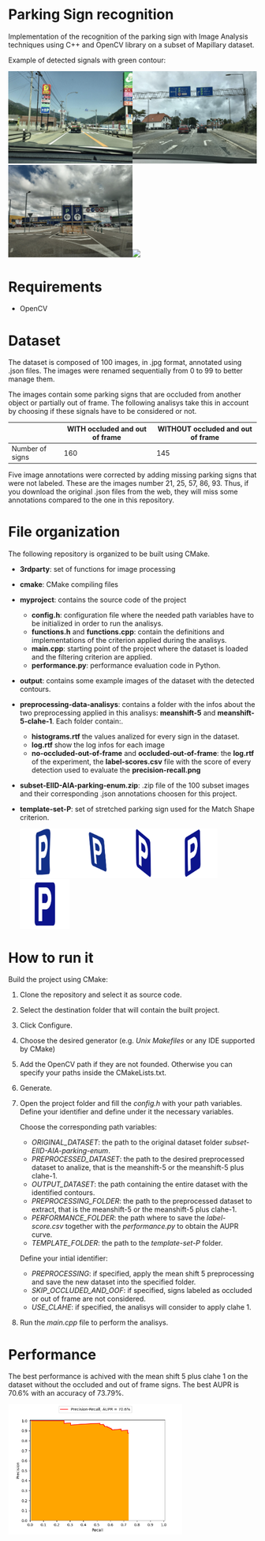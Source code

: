 # Parking Sign recognition
Implementation of the recognition of the parking sign with Image Analysis techniques using C++ and OpenCV library on a subset of Mapillary dataset.

Example of detected signals with green contour:

<img src="./output/04.png" width="50%"><img src="./output/10.png" width="50%"> <br>
<img src="./output/89.png" width="50%"><img src="./output/92.png" width="50%"> <br>

# Requirements
- OpenCV

# Dataset
The dataset is composed of 100 images, in .jpg format, annotated using .json files. The images were renamed sequentially from 0 to 99 to better manage them.

The images contain some parking signs that are occluded from another object or partially out of frame. The following analisys take this in account by choosing if these signals have to be considered or not.

|                 | WITH occluded and out of frame | WITHOUT occluded and out of frame |
|-----------------|--------------------------------|-----------------------------------|
| Number of signs |             160                |                145                |

Five image annotations were corrected by adding missing parking signs that were not labeled. These are the images number 21, 25, 57, 86, 93. Thus, if you download the original .json files from the web, they will miss some annotations compared to the one in this repository.

# File organization
The following repository is organized to be built using CMake.

- **3rdparty**: set of functions for image processing
- **cmake**: CMake compiling files
- **myproject**: contains the source code of the project
    - **config.h**: configuration file where the needed path variables have to be initialized in order to run the analisys.
    - **functions.h** and **functions.cpp**: contain the definitions and implementations of the criterion applied during the analisys.
    - **main.cpp**: starting point of the project where the dataset is loaded and the filtering criterion are applied.
    - **performance.py**: performance evaluation code in Python.
- **output**: contains some example images of the dataset with the detected contours.
- **preprocessing-data-analisys**: contains a folder with the infos about the two preprocessing applied in this analisys: **meanshift-5** and **meanshift-5-clahe-1**. Each folder contain:.
    - **histograms.rtf** the values analized for every sign in the dataset.
    - **log.rtf** show the log infos for each image
    - **no-occluded-out-of-frame** and **occluded-out-of-frame**: the **log.rtf** of the experiment, the **label-scores.csv** file with the score of every detection used to evaluate the **precision-recall.png**
- **subset-EIID-AIA-parking-enum.zip**: .zip file of the 100 subset images and their corresponding .json annotations choosen for this project.
- **template-set-P**: set of stretched parking sign used for the Match Shape criterion.

    <img src="./template-set-P/P-45.png" width="100" height="100"><img src="./template-set-P/P-7.png" width="100" height="100"><img src="./template-set-P/P-left.png" width="100" height="100"><img src="./template-set-P/P-right.png" width="100" height="100"><img src="./template-set-P/P-stretch.png" width="100" height="100"> <br>

# How to run it
Build the project using CMake:
1. Clone the repository and select it as source code.
2. Select the destination folder that will contain the built project.
3. Click Configure.
4. Choose the desired generator (e.g. *Unix Makefiles* or any IDE supported by CMake)
5. Add the OpenCV path if they are not founded. Otherwise you can specify your paths inside the CMakeLists.txt.
6. Generate.
7. Open the project folder and fill the *config.h* with your path variables. Define your identifier and define under it the necessary variables.

    Choose the corresponding path variables:

    - *ORIGINAL_DATASET*: the path to the original dataset folder *subset-EIID-AIA-parking-enum*.
    - *PREPROCESSED_DATASET*: the path to the desired preprocessed dataset to analize, that is the meanshift-5 or the meanshift-5 plus clahe-1.
    - *OUTPUT_DATASET*: the path containing the entire dataset with the identified contours.
    - *PREPROCESSING_FOLDER*: the path to the preprocessed dataset to extract, that is the meanshift-5 or the meanshift-5 plus clahe-1.
    - *PERFORMANCE_FOLDER*: the path where to save the *label-score.csv* together with the *performance.py* to obtain the AUPR curve.
    - *TEMPLATE_FOLDER*: the path to the *template-set-P* folder.

    Define your intial identifier:

    - *PREPROCESSING*: if specified, apply the mean shift 5 preprocessing and save the new dataset into the specified folder.
    - *SKIP_OCCLUDED_AND_OOF*: if specified, signs labeled as occluded or out of frame are not considered.
    - *USE_CLAHE*: if specified, the analisys will consider to apply clahe 1.

8. Run the *main.cpp* file to perform the analisys.

# Performance
The best performance is achived with the mean shift 5 plus clahe 1 on the dataset without the occluded and out of frame signs. The best AUPR is 70.6% with an accuracy of 73.79%.

<img src="./preprocessing-data-analisys/meanshift-5-clahe-1/no-occluded-out-of-frame/precision-recall.png" width="70%"> <br>
